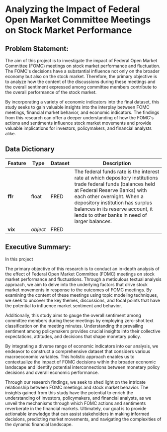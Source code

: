 # Analyzing the Impact of Federal Open Market Committee Meetings on Stock Market Performance

## Problem Statement:

The aim of this project is to investigate the impact of Federal Open Market Committee (FOMC) meetings on stock market performance and fluctuation. The FOMC's decisions have a substantial influence not only on the broader economy but also on the stock market. Therefore, the primary objective is to analyze how the content of the discussions during these meetings and the overall sentiment expressed among committee members contribute to the overall performance of the stock market.

By incorporating a variety of economic indicators into the final dataset, this study seeks to gain valuable insights into the interplay between FOMC meetings, financial market behavior, and economic indicators. The findings from this research can offer a deeper understanding of how the FOMC's actions and sentiments influence stock market movements and provide valuable implications for investors, policymakers, and financial analysts alike.

## Data Dictionary

|Feature|Type|Dataset|Description|
|---|---|---|---|
|**ffr**|float|FRED|The federal funds rate is the interest rate at which depository institutions trade federal funds (balances held at Federal Reserve Banks) with each other overnight. When a depository institution has surplus balances in its reserve account, it lends to other banks in need of larger balances.|
|**vix**|*object*|FRED|| 


## Executive Summary:

In this project



The primary objective of this research is to conduct an in-depth analysis of the effect of Federal Open Market Committee (FOMC) meetings on stock market performance and fluctuations. Through a meticulous textual analysis approach, we aim to delve into the underlying factors that drive stock market movements in response to the outcomes of FOMC meetings. By examining the content of these meetings using topic modeling techniques, we seek to uncover the key themes, discussions, and focal points that have the potential to influence market sentiment and behavior.

Additionally, this study aims to gauge the overall sentiment among committee members during these meetings by employing zero-shot text classification on the meeting minutes. Understanding the prevailing sentiment among policymakers provides crucial insights into their collective expectations, attitudes, and decisions that shape monetary policy.

By integrating a diverse range of economic indicators into our analysis, we endeavor to construct a comprehensive dataset that considers various macroeconomic variables. This holistic approach enables us to contextualize the impact of FOMC decisions within the broader economic landscape and identify potential interconnections between monetary policy decisions and overall economic performance.

Through our research findings, we seek to shed light on the intricate relationship between FOMC meetings and stock market behavior. The insights gained from this study have the potential to enrich the understanding of investors, policymakers, and financial analysts, as we unveil the mechanisms through which FOMC actions and sentiments reverberate in the financial markets. Ultimately, our goal is to provide actionable knowledge that can assist stakeholders in making informed decisions, predicting market movements, and navigating the complexities of the dynamic financial landscape.